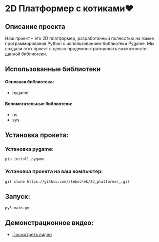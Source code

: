 # 2D Платформер с котиками❤


## Описание проекта
Наш проект – это 2D платформер, разработанный полностью на языке программирования Python с использованием библиотеки Pygame. 
Мы создали этот проект с целью продемонстратировать возможности данной библиотеки. 

## Использованные библиотеки
#### Основная библиотека:
- pygame
#### Вспомогательные библиотеки:
- os
- sys

## Установка прокета:
### Установка pygame:

    pip install pygame

### Установка проекта на ваш компьютер:
    
    git clone https://github.com/stebochek/2d_platformer_.git

## Запуск:
    py3 main.py

## Демонстрационное видео:

- [Посмотреть видео](https://youtu.be/mL_niYt93v0)
    
